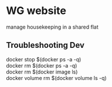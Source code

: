 # WG website
manage housekeeping in a shared flat  

## Troubleshooting Dev
docker stop $(docker ps -a -q)  
docker rm $(docker ps -a -q)  
docker rm $(docker image ls)  
docker volume rm $(docker volume ls -q)  
